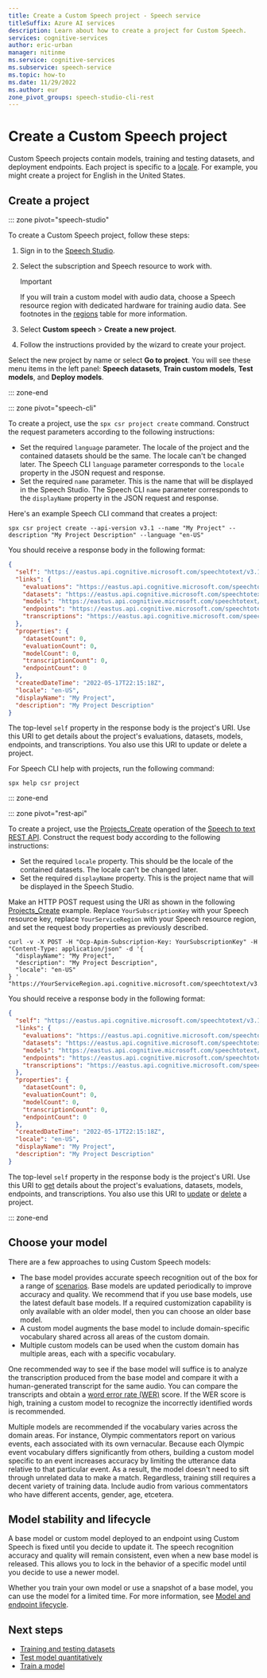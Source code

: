```yaml
---
title: Create a Custom Speech project - Speech service
titleSuffix: Azure AI services
description: Learn about how to create a project for Custom Speech. 
services: cognitive-services
author: eric-urban
manager: nitinme
ms.service: cognitive-services
ms.subservice: speech-service
ms.topic: how-to
ms.date: 11/29/2022
ms.author: eur
zone_pivot_groups: speech-studio-cli-rest
---
```


# Create a Custom Speech project

Custom Speech projects contain models, training and testing datasets, and deployment endpoints. Each project is specific to a [locale](language-support.md?tabs=stt). For example, you might create a project for English in the United States.

## Create a project

::: zone pivot="speech-studio"

To create a Custom Speech project, follow these steps:

1. Sign in to the [Speech Studio](https://aka.ms/speechstudio/customspeech).
1. Select the subscription and Speech resource to work with. 

    > [!IMPORTANT]
    > If you will train a custom model with audio data, choose a Speech resource region with dedicated hardware for training audio data. See footnotes in the [regions](regions.md#speech-service) table for more information.

1. Select **Custom speech** > **Create a new project**. 
1. Follow the instructions provided by the wizard to create your project. 

Select the new project by name or select **Go to project**. You will see these menu items in the left panel: **Speech datasets**, **Train custom models**, **Test models**, and **Deploy models**. 

::: zone-end

::: zone pivot="speech-cli"

To create a project, use the `spx csr project create` command. Construct the request parameters according to the following instructions:

- Set the required `language` parameter. The locale of the project and the contained datasets should be the same. The locale can't be changed later. The Speech CLI `language` parameter corresponds to the `locale` property in the JSON request and response.
- Set the required `name` parameter. This is the name that will be displayed in the Speech Studio. The Speech CLI `name` parameter corresponds to the `displayName` property in the JSON request and response.

Here's an example Speech CLI command that creates a project:

```azurecli-interactive
spx csr project create --api-version v3.1 --name "My Project" --description "My Project Description" --language "en-US"
```

You should receive a response body in the following format:

```json
{
  "self": "https://eastus.api.cognitive.microsoft.com/speechtotext/v3.1/projects/1cdfa276-0f9d-425b-a942-5f2be93017ed",
  "links": {
    "evaluations": "https://eastus.api.cognitive.microsoft.com/speechtotext/v3.1/projects/1cdfa276-0f9d-425b-a942-5f2be93017ed/evaluations",
    "datasets": "https://eastus.api.cognitive.microsoft.com/speechtotext/v3.1/projects/1cdfa276-0f9d-425b-a942-5f2be93017ed/datasets",
    "models": "https://eastus.api.cognitive.microsoft.com/speechtotext/v3.1/projects/1cdfa276-0f9d-425b-a942-5f2be93017ed/models",
    "endpoints": "https://eastus.api.cognitive.microsoft.com/speechtotext/v3.1/projects/1cdfa276-0f9d-425b-a942-5f2be93017ed/endpoints",
    "transcriptions": "https://eastus.api.cognitive.microsoft.com/speechtotext/v3.1/projects/1cdfa276-0f9d-425b-a942-5f2be93017ed/transcriptions"       
  },
  "properties": {
    "datasetCount": 0,
    "evaluationCount": 0,
    "modelCount": 0,
    "transcriptionCount": 0,
    "endpointCount": 0
  },
  "createdDateTime": "2022-05-17T22:15:18Z",
  "locale": "en-US",
  "displayName": "My Project",
  "description": "My Project Description"
}
```

The top-level `self` property in the response body is the project's URI. Use this URI to get details about the project's evaluations, datasets, models, endpoints, and transcriptions. You also use this URI to update or delete a project.

For Speech CLI help with projects, run the following command:

```azurecli-interactive
spx help csr project
```

::: zone-end

::: zone pivot="rest-api"

To create a project, use the [Projects_Create](https://eastus.dev.cognitive.microsoft.com/docs/services/speech-to-text-api-v3-1/operations/Projects_Create) operation of the [Speech to text REST API](rest-speech-to-text.md). Construct the request body according to the following instructions:

- Set the required `locale` property. This should be the locale of the contained datasets. The locale can't be changed later.
- Set the required `displayName` property. This is the project name that will be displayed in the Speech Studio.

Make an HTTP POST request using the URI as shown in the following [Projects_Create](https://eastus.dev.cognitive.microsoft.com/docs/services/speech-to-text-api-v3-1/operations/Projects_Create) example. Replace `YourSubscriptionKey` with your Speech resource key, replace `YourServiceRegion` with your Speech resource region, and set the request body properties as previously described.

```azurecli-interactive
curl -v -X POST -H "Ocp-Apim-Subscription-Key: YourSubscriptionKey" -H "Content-Type: application/json" -d '{
  "displayName": "My Project",
  "description": "My Project Description",
  "locale": "en-US"
} '  "https://YourServiceRegion.api.cognitive.microsoft.com/speechtotext/v3.1/projects"
```

You should receive a response body in the following format:

```json
{
  "self": "https://eastus.api.cognitive.microsoft.com/speechtotext/v3.1/projects/1cdfa276-0f9d-425b-a942-5f2be93017ed",
  "links": {
    "evaluations": "https://eastus.api.cognitive.microsoft.com/speechtotext/v3.1/projects/1cdfa276-0f9d-425b-a942-5f2be93017ed/evaluations",
    "datasets": "https://eastus.api.cognitive.microsoft.com/speechtotext/v3.1/projects/1cdfa276-0f9d-425b-a942-5f2be93017ed/datasets",
    "models": "https://eastus.api.cognitive.microsoft.com/speechtotext/v3.1/projects/1cdfa276-0f9d-425b-a942-5f2be93017ed/models",
    "endpoints": "https://eastus.api.cognitive.microsoft.com/speechtotext/v3.1/projects/1cdfa276-0f9d-425b-a942-5f2be93017ed/endpoints",
    "transcriptions": "https://eastus.api.cognitive.microsoft.com/speechtotext/v3.1/projects/1cdfa276-0f9d-425b-a942-5f2be93017ed/transcriptions"       
  },
  "properties": {
    "datasetCount": 0,
    "evaluationCount": 0,
    "modelCount": 0,
    "transcriptionCount": 0,
    "endpointCount": 0
  },
  "createdDateTime": "2022-05-17T22:15:18Z",
  "locale": "en-US",
  "displayName": "My Project",
  "description": "My Project Description"
}
```

The top-level `self` property in the response body is the project's URI. Use this URI to [get](https://eastus.dev.cognitive.microsoft.com/docs/services/speech-to-text-api-v3-1/operations/Projects_Get) details about the project's evaluations, datasets, models, endpoints, and transcriptions. You also use this URI to [update](https://eastus.dev.cognitive.microsoft.com/docs/services/speech-to-text-api-v3-1/operations/Projects_Update) or [delete](https://eastus.dev.cognitive.microsoft.com/docs/services/speech-to-text-api-v3-1/operations/Projects_Delete) a project.

::: zone-end

## Choose your model

There are a few approaches to using Custom Speech models:
- The base model provides accurate speech recognition out of the box for a range of [scenarios](overview.md#speech-scenarios). Base models are updated periodically to improve accuracy and quality. We recommend that if you use base models, use the latest default base models. If a required customization capability is only available with an older model, then you can choose an older base model. 
- A custom model augments the base model to include domain-specific vocabulary shared across all areas of the custom domain.
- Multiple custom models can be used when the custom domain has multiple areas, each with a specific vocabulary.

One recommended way to see if the base model will suffice is to analyze the transcription produced from the base model and compare it with a human-generated transcript for the same audio. You can compare the transcripts and obtain a [word error rate (WER)](how-to-custom-speech-evaluate-data.md#evaluate-word-error-rate) score. If the WER score is high, training a custom model to recognize the incorrectly identified words is recommended.

Multiple models are recommended if the vocabulary varies across the domain areas. For instance, Olympic commentators report on various events, each associated with its own vernacular. Because each Olympic event vocabulary differs significantly from others, building a custom model specific to an event increases accuracy by limiting the utterance data relative to that particular event. As a result, the model doesn't need to sift through unrelated data to make a match. Regardless, training still requires a decent variety of training data. Include audio from various commentators who have different accents, gender, age, etcetera. 

## Model stability and lifecycle

A base model or custom model deployed to an endpoint using Custom Speech is fixed until you decide to update it. The speech recognition accuracy and quality will remain consistent, even when a new base model is released. This allows you to lock in the behavior of a specific model until you decide to use a newer model.

Whether you train your own model or use a snapshot of a base model, you can use the model for a limited time. For more information, see [Model and endpoint lifecycle](./how-to-custom-speech-model-and-endpoint-lifecycle.md).

## Next steps

* [Training and testing datasets](./how-to-custom-speech-test-and-train.md)
* [Test model quantitatively](how-to-custom-speech-evaluate-data.md)
* [Train a model](how-to-custom-speech-train-model.md)

